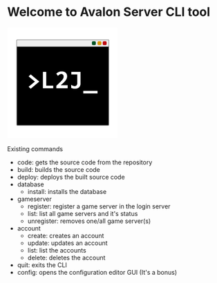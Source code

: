 # Welcome to Avalon Server CLI tool

![](./src/main/resources/l2j-server-cli-logo_256x256.png)

Existing commands

- code: gets the source code from the repository
- build: builds the source code
- deploy: deploys the built source code
- database
  - install: installs the database
- gameserver
  - register: register a game server in the login server
  - list: list all game servers and it's status
  - unregister: removes one/all game server(s)
- account
  - create: creates an account
  - update: updates an account
  - list: list the accounts
  - delete: deletes the account
- quit: exits the CLI
- config: opens the configuration editor GUI (It's a bonus)